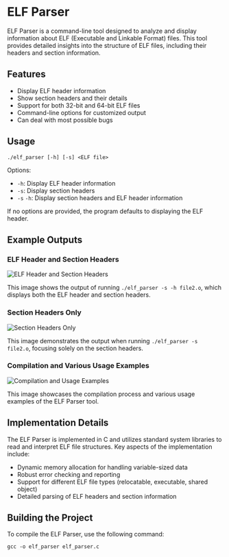 # ELF Parser

ELF Parser is a command-line tool designed to analyze and display information about ELF (Executable and Linkable Format) files. This tool provides detailed insights into the structure of ELF files, including their headers and section information.

## Features

- Display ELF header information
- Show section headers and their details
- Support for both 32-bit and 64-bit ELF files
- Command-line options for customized output
- Can deal with most possible bugs

## Usage

```
./elf_parser [-h] [-s] <ELF file>
```

Options:
- `-h`: Display ELF header information
- `-s`: Display section headers
- `-s` `-h`: Display section headers and ELF header information

If no options are provided, the program defaults to displaying the ELF header.

## Example Outputs

### ELF Header and Section Headers

![ELF Header and Section Headers](https://raw.githubusercontent.com/yourusername/elf-parser/main/images/elf_parser_output_1.png)

This image shows the output of running `./elf_parser -s -h file2.o`, which displays both the ELF header and section headers.

### Section Headers Only

![Section Headers Only](https://raw.githubusercontent.com/yourusername/elf-parser/main/images/elf_parser_output_2.png)

This image demonstrates the output when running `./elf_parser -s file2.o`, focusing solely on the section headers.

### Compilation and Various Usage Examples

![Compilation and Usage Examples](https://raw.githubusercontent.com/yourusername/elf-parser/main/images/elf_parser_usage.png)

This image showcases the compilation process and various usage examples of the ELF Parser tool.

## Implementation Details

The ELF Parser is implemented in C and utilizes standard system libraries to read and interpret ELF file structures. Key aspects of the implementation include:

- Dynamic memory allocation for handling variable-sized data
- Robust error checking and reporting
- Support for different ELF file types (relocatable, executable, shared object)
- Detailed parsing of ELF headers and section information

## Building the Project

To compile the ELF Parser, use the following command:

```
gcc -o elf_parser elf_parser.c
```
